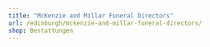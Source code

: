 ```yaml
---
title: "McKenzie and Millar Funeral Directors"
url: /edinburgh/mckenzie-and-millar-funeral-directors/
shop: Bestattungen
---
```

